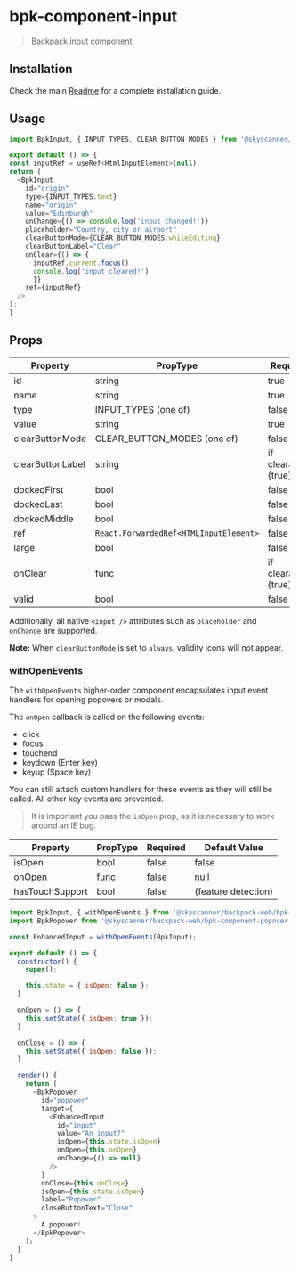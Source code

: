 # bpk-component-input

> Backpack input component.

## Installation

Check the main [Readme](https://github.com/skyscanner/backpack#usage) for a complete installation guide.

## Usage

```js
import BpkInput, { INPUT_TYPES, CLEAR_BUTTON_MODES } from '@skyscanner/backpack-web/bpk-component-input';

export default () => {
const inputRef = useRef<HtmlInputElement>(null)
return (
  <BpkInput
    id="origin"
    type={INPUT_TYPES.text}
    name="origin"
    value="Edinburgh"
    onChange={() => console.log('input changed!')}
    placeholder="Country, city or airport"
    clearButtonMode={CLEAR_BUTTON_MODES.whileEditing}
    clearButtonLabel="Clear"
    onClear={() => {
      inputRef.current.focus()
      console.log('input cleared!')
      }}
    ref={inputRef}
  />
);
}
```

## Props

| Property         | PropType             | Required                  | Default Value            |
| ---------------- | -------------------------- | ------------------- | ------------------------ |
| id               | string                     | true                | -                        |
| name             | string                     | true                | -                        |
| type             | INPUT_TYPES (one of)       | false               | INPUT_TYPES.text         |
| value            | string                     | true                | -                        |
| clearButtonMode  | CLEAR_BUTTON_MODES (one of)| false               | CLEAR_BUTTON_MODES.never |
| clearButtonLabel | string                     | if clearable={true} | null                     |
| dockedFirst      | bool                       | false               | false                    |
| dockedLast       | bool                       | false               | false                    |
| dockedMiddle     | bool                       | false               | false                    |
| ref         | `React.ForwardedRef<HTMLInputElement>`                    | false               | null                     |
| large            | bool                       | false               | false                    |
| onClear          | func                       | if clearable={true} | null                     |
| valid            | bool                       | false               | null                     |

Additionally, all native `<input />` attributes such as `placeholder` and `onChange` are supported.

**Note:** When `clearButtonMode` is set to `always`, validity icons will not appear.

### withOpenEvents

The `withOpenEvents` higher-order component encapsulates input event handlers for opening popovers or modals.

The `onOpen` callback is called on the following events:

* click
* focus
* touchend
* keydown (Enter key)
* keyup (Space key)

You can still attach custom handlers for these events as they will still be called. All other key events are prevented.

> It is important you pass the `isOpen` prop, as it is necessary to work around an IE bug.

| Property        | PropType             | Required  | Default Value       |
| --------------- | -------------------- | --------- | ------------------- |
| isOpen          | bool                 | false     | false               |
| onOpen          | func                 | false     | null                |
| hasTouchSupport | bool                 | false     | (feature detection) |

```js
import BpkInput, { withOpenEvents } from '@skyscanner/backpack-web/bpk-component-input';
import BpkPopover from '@skyscanner/backpack-web/bpk-component-popover';

const EnhancedInput = withOpenEvents(BpkInput);

export default () => {
  constructor() {
    super();

    this.state = { isOpen: false };
  }

  onOpen = () => {
    this.setState({ isOpen: true });
  }

  onClose = () => {
    this.setState({ isOpen: false });
  }

  render() {
    return (
      <BpkPopover
        id="popover"
        target={
          <EnhancedInput
            id="input"
            value="An input?"
            isOpen={this.state.isOpen}
            onOpen={this.onOpen}
            onChange={() => null}
          />
        }
        onClose={this.onClose}
        isOpen={this.state.isOpen}
        label="Popover"
        closeButtonText="Close"
      >
        A popover!
      </BpkPopover>
    );
  }
}
```
